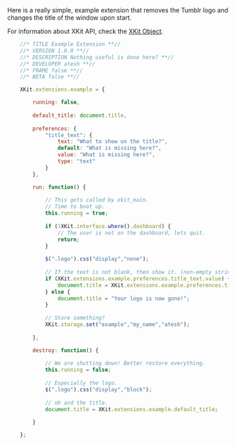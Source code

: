 Here is a really simple, example extension that removes the Tumblr logo and changes the title of the window upon start.  

For information about XKit API, check the [XKit Object](https://github.com/new-xkit/XKit/wiki/XKit-object).
```javascript
	//* TITLE Example Extension **//
	//* VERSION 1.0.0 **//
	//* DESCRIPTION Nothing useful is done here? **//
	//* DEVELOPER atesh **//
	//* FRAME false **//
	//* BETA false **//

	XKit.extensions.example = {

		running: false,
	
		default_title: document.title,
		
		preferences: {
			"title_text": {
				text: "What to show on the title?",
				default: "What is missing here?",
				value: "What is missing here?",
				type: "text"
			}
		},

		run: function() {
		
			// This gets called by xkit_main.
			// Time to boot up.
			this.running = true;
	
			if (!XKit.interface.where().dashboard) {	
				// The user is not on the dashboard, lets quit.
				return;
			}
		
			$(".logo").css("display","none");
			
			// If the text is not blank, then show it. (non-empty strings are truthy)
			if (XKit.extensions.example.preferences.title_text.value) {
				document.title = XKit.extensions.example.preferences.title_text.value;
			} else {
				document.title = "Your logo is now gone!";
			}
			
			// Store something?
			XKit.storage.set("example","my_name","atesh");
		
		},

		destroy: function() {
		
			// We are shutting down! Better restore everything.
			this.running = false;
		
			// Especially the logo.
			$(".logo").css("display","block");
		
			// oh and the title.
			document.title = XKit.extensions.example.default_title;
		
		}

	};
```